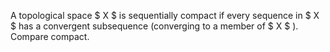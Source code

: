 A topological space $ X $ is sequentially compact if every sequence in
$ X $ has a convergent subsequence (converging to a member of $ X $ ).
Compare compact.
